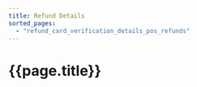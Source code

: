 ```yaml
---
title: Refund Details
sorted_pages:
  - "refund_card_verification_details_pos_refunds"
---
```

# {{page.title}}
